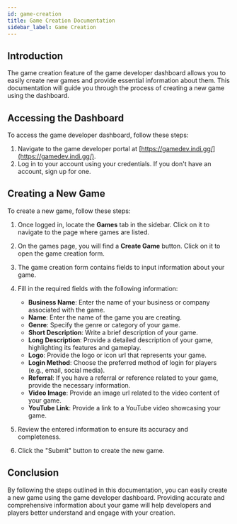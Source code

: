 ```yaml
---
id: game-creation
title: Game Creation Documentation
sidebar_label: Game Creation
---
```


## Introduction

The game creation feature of the game developer dashboard allows you to easily create new games and provide essential information about them. This documentation will guide you through the process of creating a new game using the dashboard.

## Accessing the Dashboard

To access the game developer dashboard, follow these steps:

1. Navigate to the game developer portal at [https://gamedev.indi.gg/](https://gamedev.indi.gg/).
2. Log in to your account using your credentials. If you don't have an account, sign up for one.

## Creating a New Game

To create a new game, follow these steps:

1. Once logged in, locate the **Games** tab in the sidebar. Click on it to navigate to the page where games are listed.
2. On the games page, you will find a **Create Game** button. Click on it to open the game creation form.
3. The game creation form contains fields to input information about your game.
4. Fill in the required fields with the following information:

   - **Business Name**: Enter the name of your business or company associated with the game.
   - **Name**: Enter the name of the game you are creating.
   - **Genre**: Specify the genre or category of your game.
   - **Short Description**: Write a brief description of your game.
   - **Long Description**: Provide a detailed description of your game, highlighting its features and gameplay.
   - **Logo**: Provide the logo or icon url that represents your game.
   - **Login Method**: Choose the preferred method of login for players (e.g., email, social media).
   - **Referral**: If you have a referral or reference related to your game, provide the necessary information.
   - **Video Image**: Provide an image url related to the video content of your game.
   - **YouTube Link**: Provide a link to a YouTube video showcasing your game.

5. Review the entered information to ensure its accuracy and completeness.
6. Click the "Submit" button to create the new game.

## Conclusion

By following the steps outlined in this documentation, you can easily create a new game using the game developer dashboard. Providing accurate and comprehensive information about your game will help developers and players better understand and engage with your creation.
